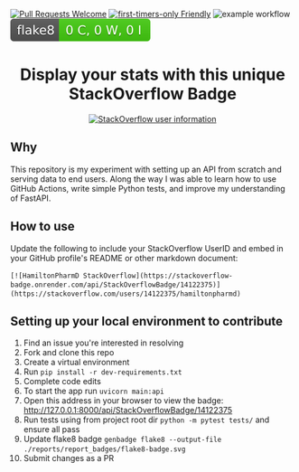 [![Pull Requests Welcome](https://img.shields.io/badge/PRs-welcome-brightgreen.svg?style=flat)](http://makeapullrequest.com)
[![first-timers-only Friendly](https://img.shields.io/badge/first--timers--only-friendly-blue.svg)](http://www.firsttimersonly.com/)
![example workflow](https://github.com/claytonjhamilton/stackoverflow-badge/actions/workflows/python-tests-action.yml/badge.svg)
[![Flake8 Status](./reports/report_badges/flake8-badge.svg?dummy=8484744)](./reports/flake8/index.html)

<h1 align = "center">Display your stats with this unique StackOverflow Badge</h1>
<p align="center">
<a
href="https://stackoverflow.com/users/14122375/hamiltonpharmd" target="_blank"><img alt="StackOverflow user information"
src="https://stackoverflow-badge.onrender.com/api/StackOverflowBadge/14122375" ></a>
</p>
<h2>Why</h2>
<text>This repository is my experiment with setting up an API from scratch and serving data to end users. Along the way I was able to learn how to use GitHub Actions, write simple Python tests, and improve my understanding of FastAPI.</text>
<h2>How to use</h2>
<text>Update the following to include your StackOverflow UserID and embed in your GitHub profile's README or other markdown document:</text>

```
[![HamiltonPharmD StackOverflow](https://stackoverflow-badge.onrender.com/api/StackOverflowBadge/14122375)](https://stackoverflow.com/users/14122375/hamiltonpharmd)
```

<h2>Setting up your local environment to contribute</h2>

1. Find an issue you're interested in resolving
2. Fork and clone this repo
3. Create a virtual environment
4. Run `pip install -r dev-requirements.txt`
5. Complete code edits
6. To start the app run `uvicorn main:api`
7. Open this address in your browser to view the badge: http://127.0.0.1:8000/api/StackOverflowBadge/14122375
8. Run tests using from project root dir `python -m pytest tests/` and ensure all pass
9. Update flake8 badge `genbadge flake8 --output-file ./reports/report_badges/flake8-badge.svg`
10. Submit changes as a PR
